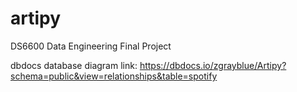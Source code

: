 # artipy
DS6600 Data Engineering Final Project

dbdocs database diagram link: https://dbdocs.io/zgrayblue/Artipy?schema=public&view=relationships&table=spotify 
